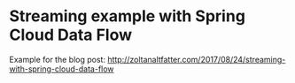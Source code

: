 # Streaming example with Spring Cloud Data Flow

Example for the blog post: http://zoltanaltfatter.com/2017/08/24/streaming-with-spring-cloud-data-flow 